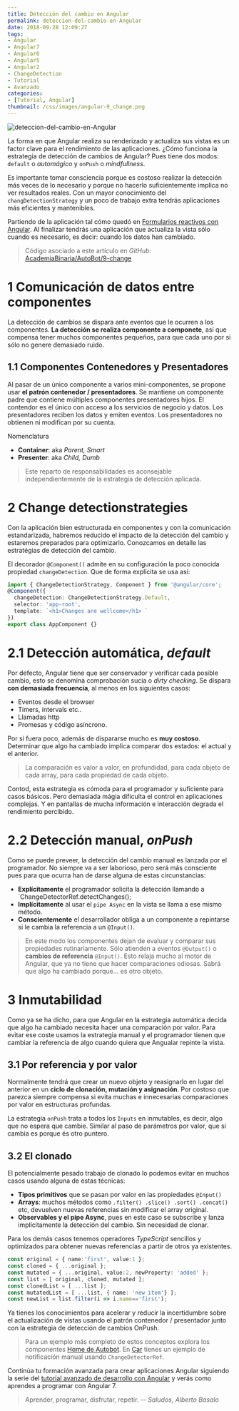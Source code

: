 ```yaml
---
title: Detección del cambio en Angular
permalink: deteccion-del-cambio-en-Angular
date: 2018-09-28 12:09:27
tags:  
- Angular
- Angular7
- Angular6
- Angular5
- Angular2
- ChangeDetection
- Tutorial
- Avanzado
categories:
- [Tutorial, Angular] 
thumbnail: /css/images/angular-9_change.png
---
```


![deteccion-del-cambio-en-Angular](/images/tutorial-angular-9_change.png)

La forma en que Angular realiza su renderizado y actualiza sus vistas es un factor clave para el rendimiento de las aplicaciones. ¿Cómo funciona la estrategia de detección de cambios de Angular? Pues tiene dos modos: `default` o *automágico* y `onPush` o *mindfullness*.

Es importante tomar consciencia porque es costoso realizar la detección más veces de lo necesario y porque no hacerlo suficientemente implica no ver resultados reales. Con un mayor conocimiento del `changDetectionStrategy` y un poco de trabajo extra tendrás aplicaciones más eficientes y mantenibles.


<!-- more -->

Partiendo de la aplicación tal cómo quedó en [Formularios reactivos con Angular](../formularios-reactivos-con-Angular/). Al finalizar tendrás una aplicación que actualiza la vista sólo cuando es necesario, es decir: cuando los datos han cambiado.

> Código asociado a este artículo en _GitHub_: [AcademiaBinaria/AutoBot/9-change](https://github.com/AcademiaBinaria/autobot/tree/9-change)


# 1 Comunicación de datos entre componentes

La detección de cambios se dispara ante eventos que le ocurren a los componentes. **La detección se realiza componente a componete**, así que compensa tener muchos componentes pequeños, para que cada uno por si sólo no genere demasiado ruido.

## 1.1 Componentes Contenedores y Presentadores

Al pasar de un único componente a varios mini-componentes, se propone usar **el patrón contenedor / presentadores**. Se mantiene un componente padre que contiene múltiples componentes presentadores hijos. El contendor es el único con acceso a los servicios de negocio y datos. Los presentadores reciben los datos y emiten eventos. Los presentadores no obtienen ni modifican por su cuenta.

Nomenclatura
- **Container**: aka *Parent, Smart* 
- **Presenter**: aka *Child, Dumb*

> Este reparto de responsabilidades es aconsejable independientemente de la estrategia de detección aplicada.

# 2 Change detectionstrategies

Con la aplicación bien estructurada en componentes y con la comunicación estandarizada, habremos reducido el impacto de la detección del cambio y estaremos preparados para optimizarlo. Conozcamos en detalle las estratégias de detección del cambio.

El decorador `@Component()` admite en su configuración la poco conocida propiedad `changeDetection`. Que de forma explícita se usa así:

``` typescript
import { ChangeDetectionStrategy, Component } from '@angular/core';
@Component({
  changeDetection: ChangeDetectionStrategy.Default,
  selector: 'app-root',
  template: `<h1>Changes are wellcome</h1> `
})
export class AppComponent {}
```

# 2.1 Detección automática, *default*

Por defecto, Angular tiene que ser conservador y verificar cada posible cambio, esto se denomina comprobación sucia o *dirty checking*. Se dispara **con demasiada frecuencia**, al menos en los siguientes casos: 

- Eventos desde el browser
- Timers, intervals etc..
- Llamadas http
- Promesas y código asíncrono.

Por si fuera poco, además de dispararse mucho es **muy costoso**. Determinar que algo ha cambiado implica comparar dos estados: el actual y el anterior.

> La comparación es valor a valor, en profundidad, para cada objeto de cada array, para cada propiedad de cada objeto.

Contod, esta estrategia es cómoda para el programador y suficiente para casos básicos. Pero demasiada mágia dificulta el control en aplicaciones complejas. Y en pantallas de mucha información e interacción degrada el rendimiento percibido.

# 2.2 Detección manual, *onPush*

Como se puede preveer, la detección del cambio manual es lanzada por el programador. No siempre va a ser laborioso, pero será más consciente pues para que ocurra han de darse alguna de estas circunstancias:

- **Explícitamente** el programador solicita la detección llamando a `ChangeDetectorRef.detectChanges();
- **Implícitamente** al usar el `pipe Async` en la vista se llama a ese mismo método.
- **Conscientemente** el desarrollador obliga a un componente a repintarse si le cambia la referencia a un `@Input()`.

> En este modo los componentes dejan de evaluar y comparar sus propiedades rutinariamente. Sólo atienden a eventos `@Output()` o **cambios de referencia** `@Input()`. Esto relaja mucho al motor de Angular, que ya no tiene que hacer comparaciones odiosas. Sabrá que algo ha cambiado porque... es otro objeto. 

# 3 Inmutabilidad

Como ya se ha dicho, para que Angular en la estrategia automática decida que algo ha cambiado necesita hacer una comparación por valor. Para evitar ese coste usamos la estrategia manual y el programador tienen que cambiar la referencia de algo cuando quiera que Angualar repinte la vista. 

## 3.1 Por referencia y por valor

Normalmente tendrá que crear un nuevo objeto y reasignarlo en lugar del anterior en un **ciclo de clonación, mutación y asignación**. Por costoso que parezca siempre compensa si evita muchas e innecesarias comparaciones por valor en estructuras profundas.

La estrategia `onPush` trata a todos los `Inputs` en inmutables, es decir, algo que no espera que cambie. Similar al paso de parámetros por valor, que si cambia es porque és otro puntero.

## 3.2 El clonado
El potencialmente pesado trabajo de clonado lo podemos evitar en muchos casos usando alguna de estas técnicas:

- **Tipos primitivos** que se pasan por valor en las propiedades `@Input()`
- **Arrays**: muchos métodos como `.filter() .slice() .sort() .concat()` etc, devuelven nuevas referencias sin modificar el array original.
- **Observables y el pipe Async**, pues en este caso se subscribe y lanza implícitamente la detección del cambio. Sin necesidad de clonar.

Para los demás casos tenemos operadores *TypeScript* sencillos y optimizados para obtener nuevas referencias a partir de otros ya existentes.

```typescript
const original = { name:'first', value:1 };
const cloned = { ...original };
const mutated = { ...original, value:2, newProperty: 'added' };
const list = [ original, cloned, mutated ];
const clonedList = [ ...list ];
const mutatedList = [ ...list, { name: 'new item'} ];
const newList = list.filter(i => i.name=='first');
```


Ya tienes los conocimientos para acelerar y reducir la incertidumbre sobre el actualización de vistas usando el patrón contenedor / presentador junto con la estrategia de detección de cambios OnPush.

> Para un ejemplo más completo de estos conceptos explora los componentes [Home de Autobot](https://github.com/AcademiaBinaria/autobot/tree/9-change/src/app/home). En [Car](https://github.com/AcademiaBinaria/autobot/tree/9-change/src/app/car) tienes un ejemplo de notificación manual usando `ChangeDetectorRef`.

Continúa tu formación avanzada para crear aplicaciones Angular siguiendo la serie del [tutorial avanzado de desarrollo con Angular](../tag/Avanzado/) y verás como aprendes a programar con Angular 7.

> Aprender, programar, disfrutar, repetir.
> -- <cite>Saludos, Alberto Basalo</cite>
